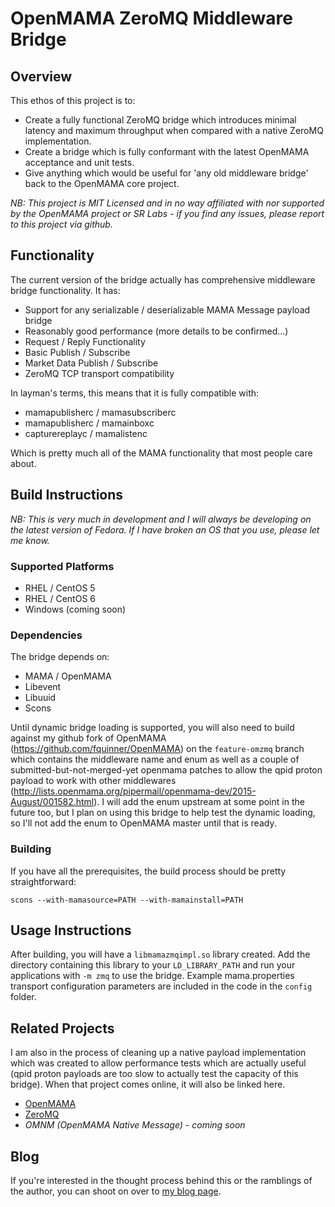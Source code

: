 # OpenMAMA ZeroMQ Middleware Bridge

## Overview

This ethos of this project is to:

* Create a fully functional ZeroMQ bridge which introduces minimal latency and
  maximum throughput when compared with a native ZeroMQ implementation.
* Create a bridge which is fully conformant with the latest OpenMAMA acceptance
  and unit tests.
* Give anything which would be useful for 'any old middleware bridge' back to
  the OpenMAMA core project.

*NB: This project is MIT Licensed and in no way affiliated with nor supported
by the OpenMAMA project or SR Labs - if you find any issues, please report to
this project via github.*

## Functionality

The current version of the bridge actually has comprehensive middleware bridge
functionality. It has:

* Support for any serializable / deserializable MAMA Message payload bridge
* Reasonably good performance (more details to be confirmed...)
* Request / Reply Functionality
* Basic Publish / Subscribe
* Market Data Publish / Subscribe
* ZeroMQ TCP transport compatibility

In layman's terms, this means that it is fully compatible with:

* mamapublisherc / mamasubscriberc
* mamapublisherc / mamainboxc
* capturereplayc / mamalistenc

Which is pretty much all of the MAMA functionality that most people care about.

## Build Instructions

*NB: This is very much in development and I will always be developing on the
latest version of Fedora. If I have broken an OS that you use, please let me
know.*

### Supported Platforms

* RHEL / CentOS 5
* RHEL / CentOS 6
* Windows (coming soon)

### Dependencies

The bridge depends on:

* MAMA / OpenMAMA
* Libevent
* Libuuid
* Scons

Until dynamic bridge loading is supported, you will also need to build against
my github fork of OpenMAMA (https://github.com/fquinner/OpenMAMA) on the
`feature-omzmq` branch which contains the middleware name and enum as well as
a couple of submitted-but-not-merged-yet openmama patches to allow the qpid
proton payload to work with other middlewares
(http://lists.openmama.org/pipermail/openmama-dev/2015-August/001582.html).
I will add the enum upstream at some point in the future too, but I plan on
using this bridge to help test the dynamic loading, so I'll not add the enum
to OpenMAMA master until that is ready.

### Building

If you have all the prerequisites, the build process should be pretty
straightforward:

    scons --with-mamasource=PATH --with-mamainstall=PATH

## Usage Instructions

After building, you will have a `libmamazmqimpl.so` library created. Add the
directory containing this library to your `LD_LIBRARY_PATH` and run your
applications with `-m zmq` to use the bridge. Example mama.properties
transport configuration parameters are included in the code in the `config`
folder.

## Related Projects

I am also in the process of cleaning up a native payload implementation  which
was created to allow performance tests which are actually useful (qpid proton
payloads are too slow to actually test the capacity of this bridge). When that
project comes online, it will also be linked here.

* [OpenMAMA](http://openmama.org)
* [ZeroMQ](http://zeromq.org)
* *OMNM (OpenMAMA Native Message) - coming soon*

## Blog

If you're interested in the thought process behind this or the ramblings of the
author, you can shoot on over to [my blog page](http://fquinner.github.io).
